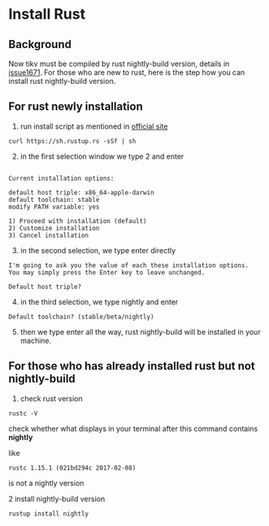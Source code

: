 # Install Rust

## Background

Now tikv must be compiled by rust nightly-build version, details in [issue1671](https://github.com/pingcap/tikv/issues/1671).
For those who are new to rust, here is the step how you can install rust nightly-build version.


## For rust newly installation

1. run install script as mentioned in [official site](https://www.rust-lang.org/zh-CN/install.html)
```
curl https://sh.rustup.rs -sSf | sh
```

2. in the first selection window we type 2 and enter
```

Current installation options:

default host triple: x86_64-apple-darwin
default toolchain: stable
modify PATH variable: yes

1) Proceed with installation (default)
2) Customize installation
3) Cancel installation
```


3.  in the second selection, we type enter directly
```
I'm going to ask you the value of each these installation options.
You may simply press the Enter key to leave unchanged.

Default host triple?
```

4. in the third selection, we type nightly and enter
```
Default toolchain? (stable/beta/nightly)
```

5. then we type enter all the way, rust nightly-build will be installed in your machine.



## For those who has already installed rust but not nightly-build

1. check  rust version
```
rustc -V
```
check whether what displays in your terminal after this command  contains **nightly** 

like 
```
rustc 1.15.1 (021bd294c 2017-02-08)
```
is not a nightly version

2 install nightly-build version
```
rustup install nightly
```
